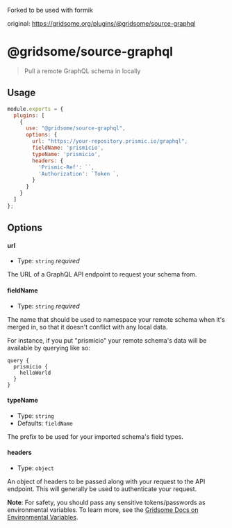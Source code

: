 Forked to be used with formik

original: https://gridsome.org/plugins/@gridsome/source-graphql

# @gridsome/source-graphql

> Pull a remote GraphQL schema in locally

## Usage

```js
module.exports = {
  plugins: [
    {
      use: "@gridsome/source-graphql",
      options: {
        url: "https://your-repository.prismic.io/graphql",
        fieldName: 'prismicio',
        typeName: 'prismicio',
        headers: {
          'Prismic-Ref': ``,
          'Authorization': `Token `,
        }
      }
    }
  ]
};
```

## Options

#### url

- Type: `string` _required_

The URL of a GraphQL API endpoint to request your schema from.

#### fieldName

- Type: `string` _required_

The name that should be used to namespace your remote schema when it's merged in, so that it doesn't conflict with any local data.

For instance, if you put "prismicio" your remote schema's data will be available by querying like so:

```
query {
  prismicio {
    helloWorld
  }
}
```

#### typeName

- Type: `string`
- Defaults: `fieldName`

The prefix to be used for your imported schema's field types.

#### headers

- Type: `object`

An object of headers to be passed along with your request to the API endpoint. This will generally be used to authenticate your request.

**Note**: For safety, you should pass any sensitive tokens/passwords as environmental variables. To learn more, see the [Gridsome Docs on Environmental Variables](https://gridsome.org/docs/environment-variables/).
